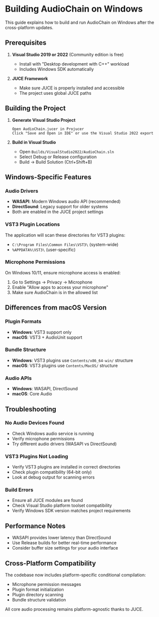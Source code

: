 # Building AudioChain on Windows

This guide explains how to build and run AudioChain on Windows after the cross-platform updates.

## Prerequisites

1. **Visual Studio 2019 or 2022** (Community edition is free)
   - Install with "Desktop development with C++" workload
   - Includes Windows SDK automatically

2. **JUCE Framework**
   - Make sure JUCE is properly installed and accessible
   - The project uses global JUCE paths

## Building the Project

1. **Generate Visual Studio Project**
   ```
   Open AudioChain.jucer in Projucer
   Click "Save and Open in IDE" or use the Visual Studio 2022 export
   ```

2. **Build in Visual Studio**
   - Open `Builds/VisualStudio2022/AudioChain.sln`
   - Select Debug or Release configuration
   - Build → Build Solution (Ctrl+Shift+B)

## Windows-Specific Features

### Audio Drivers
- **WASAPI**: Modern Windows audio API (recommended)
- **DirectSound**: Legacy support for older systems
- Both are enabled in the JUCE project settings

### VST3 Plugin Locations
The application will scan these directories for VST3 plugins:
- `C:\Program Files\Common Files\VST3\` (system-wide)
- `%APPDATA%\VST3\` (user-specific)

### Microphone Permissions
On Windows 10/11, ensure microphone access is enabled:
1. Go to Settings → Privacy → Microphone
2. Enable "Allow apps to access your microphone"
3. Make sure AudioChain is in the allowed list

## Differences from macOS Version

### Plugin Formats
- **Windows**: VST3 support only
- **macOS**: VST3 + AudioUnit support

### Bundle Structure
- **Windows**: VST3 plugins use `Contents/x86_64-win/` structure
- **macOS**: VST3 plugins use `Contents/MacOS/` structure

### Audio APIs
- **Windows**: WASAPI, DirectSound
- **macOS**: Core Audio

## Troubleshooting

### No Audio Devices Found
- Check Windows audio service is running
- Verify microphone permissions
- Try different audio drivers (WASAPI vs DirectSound)

### VST3 Plugins Not Loading
- Verify VST3 plugins are installed in correct directories
- Check plugin compatibility (64-bit only)
- Look at debug output for scanning errors

### Build Errors
- Ensure all JUCE modules are found
- Check Visual Studio platform toolset compatibility
- Verify Windows SDK version matches project requirements

## Performance Notes

- WASAPI provides lower latency than DirectSound
- Use Release builds for better real-time performance
- Consider buffer size settings for your audio interface

## Cross-Platform Compatibility

The codebase now includes platform-specific conditional compilation:
- Microphone permission messages
- Plugin format initialization
- Plugin directory scanning
- Bundle structure validation

All core audio processing remains platform-agnostic thanks to JUCE. 